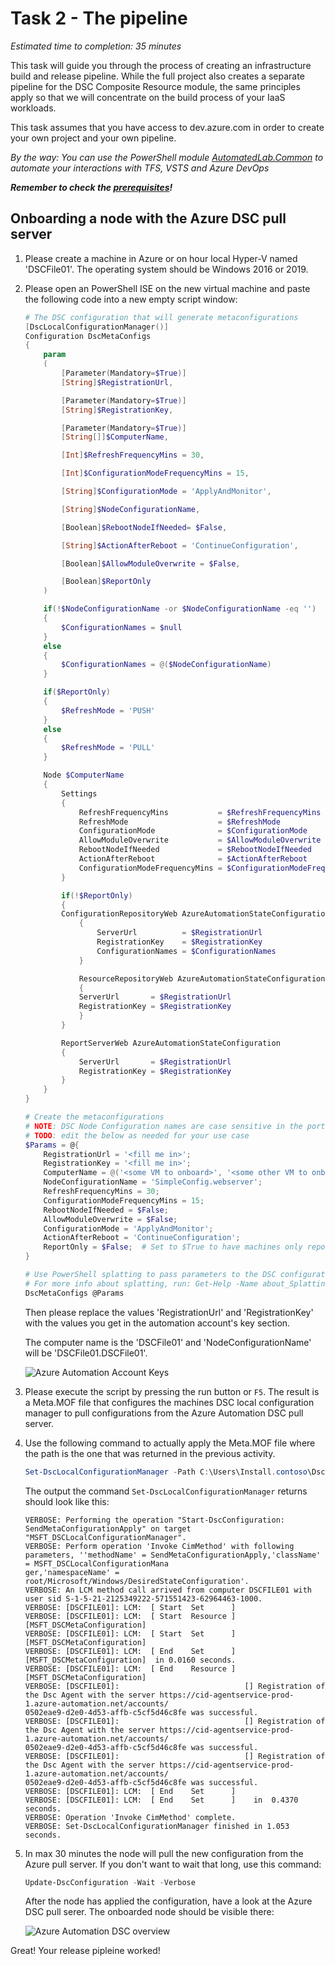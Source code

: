 # Task 2 - The pipeline

*Estimated time to completion: 35 minutes*

This task will guide you through the process of creating an infrastructure build and release pipeline. While the full project also creates a separate pipeline for the DSC Composite Resource module, the same principles apply so that we will concentrate on the build process of your IaaS workloads.  

This task assumes that you have access to dev.azure.com in order to create your own project and your own pipeline.  

*By the way: You can use the PowerShell module [AutomatedLab.Common](https://github.com/automatedlab/automatedlab.common) to automate your interactions with TFS, VSTS and Azure DevOps*

***Remember to check the [prerequisites](../CheckPrereq.ps1)!***

## Onboarding a node with the Azure DSC pull server

1. Please create a machine in Azure or on hour local Hyper-V named 'DSCFile01'. The operating system should be Windows 2016 or 2019.

2. Please open an PowerShell ISE on the new virtual machine and paste the following code into a new empty script window:

    ```powershell
    # The DSC configuration that will generate metaconfigurations
    [DscLocalConfigurationManager()]
    Configuration DscMetaConfigs
    {
        param
        (
            [Parameter(Mandatory=$True)]
            [String]$RegistrationUrl,

            [Parameter(Mandatory=$True)]
            [String]$RegistrationKey,

            [Parameter(Mandatory=$True)]
            [String[]]$ComputerName,

            [Int]$RefreshFrequencyMins = 30,

            [Int]$ConfigurationModeFrequencyMins = 15,

            [String]$ConfigurationMode = 'ApplyAndMonitor',

            [String]$NodeConfigurationName,

            [Boolean]$RebootNodeIfNeeded= $False,

            [String]$ActionAfterReboot = 'ContinueConfiguration',

            [Boolean]$AllowModuleOverwrite = $False,

            [Boolean]$ReportOnly
        )

        if(!$NodeConfigurationName -or $NodeConfigurationName -eq '')
        {
            $ConfigurationNames = $null
        }
        else
        {
            $ConfigurationNames = @($NodeConfigurationName)
        }

        if($ReportOnly)
        {
            $RefreshMode = 'PUSH'
        }
        else
        {
            $RefreshMode = 'PULL'
        }

        Node $ComputerName
        {
            Settings
            {
                RefreshFrequencyMins           = $RefreshFrequencyMins
                RefreshMode                    = $RefreshMode
                ConfigurationMode              = $ConfigurationMode
                AllowModuleOverwrite           = $AllowModuleOverwrite
                RebootNodeIfNeeded             = $RebootNodeIfNeeded
                ActionAfterReboot              = $ActionAfterReboot
                ConfigurationModeFrequencyMins = $ConfigurationModeFrequencyMins
            }

            if(!$ReportOnly)
            {
            ConfigurationRepositoryWeb AzureAutomationStateConfiguration
                {
                    ServerUrl          = $RegistrationUrl
                    RegistrationKey    = $RegistrationKey
                    ConfigurationNames = $ConfigurationNames
                }

                ResourceRepositoryWeb AzureAutomationStateConfiguration
                {
                ServerUrl       = $RegistrationUrl
                RegistrationKey = $RegistrationKey
                }
            }

            ReportServerWeb AzureAutomationStateConfiguration
            {
                ServerUrl       = $RegistrationUrl
                RegistrationKey = $RegistrationKey
            }
        }
    }

    # Create the metaconfigurations
    # NOTE: DSC Node Configuration names are case sensitive in the portal.
    # TODO: edit the below as needed for your use case
    $Params = @{
        RegistrationUrl = '<fill me in>';
        RegistrationKey = '<fill me in>';
        ComputerName = @('<some VM to onboard>', '<some other VM to onboard>');
        NodeConfigurationName = 'SimpleConfig.webserver';
        RefreshFrequencyMins = 30;
        ConfigurationModeFrequencyMins = 15;
        RebootNodeIfNeeded = $False;
        AllowModuleOverwrite = $False;
        ConfigurationMode = 'ApplyAndMonitor';
        ActionAfterReboot = 'ContinueConfiguration';
        ReportOnly = $False;  # Set to $True to have machines only report to AA DSC but not pull from it
    }

    # Use PowerShell splatting to pass parameters to the DSC configuration being invoked
    # For more info about splatting, run: Get-Help -Name about_Splatting
    DscMetaConfigs @Params
    ```

    Then please replace the values 'RegistrationUrl' and 'RegistrationKey' with the values you get in the automation account's key section.

    The computer name is the 'DSCFile01' and 'NodeConfigurationName' will be 'DSCFile01.DSCFile01'.

    ![Azure Automation Account Keys](img/AzureAutomationAccountKeys.png)

3. Please execute the script by pressing the run button or ```F5```. The result is a Meta.MOF file that configures the machines DSC local configuration manager to pull configurations from the Azure Automation DSC pull server.

4. Use the following command to actually apply the Meta.MOF file where the path is the one that was returned in the previous activity.

    ```powershell
    Set-DscLocalConfigurationManager -Path C:\Users\Install.contoso\DscMetaConfigs -Verbose
    ```

    The output the command ```Set-DscLocalConfigurationManager``` returns should look like this:

    ```code
    VERBOSE: Performing the operation "Start-DscConfiguration: SendMetaConfigurationApply" on target "MSFT_DSCLocalConfigurationManager".
    VERBOSE: Perform operation 'Invoke CimMethod' with following parameters, ''methodName' = SendMetaConfigurationApply,'className' = MSFT_DSCLocalConfigurationMana
    ger,'namespaceName' = root/Microsoft/Windows/DesiredStateConfiguration'.
    VERBOSE: An LCM method call arrived from computer DSCFILE01 with user sid S-1-5-21-2125349222-571551423-62964463-1000.
    VERBOSE: [DSCFILE01]: LCM:  [ Start  Set      ]
    VERBOSE: [DSCFILE01]: LCM:  [ Start  Resource ]  [MSFT_DSCMetaConfiguration]
    VERBOSE: [DSCFILE01]: LCM:  [ Start  Set      ]  [MSFT_DSCMetaConfiguration]
    VERBOSE: [DSCFILE01]: LCM:  [ End    Set      ]  [MSFT_DSCMetaConfiguration]  in 0.0160 seconds.
    VERBOSE: [DSCFILE01]: LCM:  [ End    Resource ]  [MSFT_DSCMetaConfiguration]
    VERBOSE: [DSCFILE01]:                            [] Registration of the Dsc Agent with the server https://cid-agentservice-prod-1.azure-automation.net/accounts/
    0502eae9-d2e0-4d53-affb-c5cf5d46c8fe was successful.
    VERBOSE: [DSCFILE01]:                            [] Registration of the Dsc Agent with the server https://cid-agentservice-prod-1.azure-automation.net/accounts/
    0502eae9-d2e0-4d53-affb-c5cf5d46c8fe was successful.
    VERBOSE: [DSCFILE01]:                            [] Registration of the Dsc Agent with the server https://cid-agentservice-prod-1.azure-automation.net/accounts/
    0502eae9-d2e0-4d53-affb-c5cf5d46c8fe was successful.
    VERBOSE: [DSCFILE01]: LCM:  [ End    Set      ]
    VERBOSE: [DSCFILE01]: LCM:  [ End    Set      ]    in  0.4370 seconds.
    VERBOSE: Operation 'Invoke CimMethod' complete.
    VERBOSE: Set-DscLocalConfigurationManager finished in 1.053 seconds.
    ```

5. In max 30 minutes the node will pull the new configuration from the Azure pull server. If you don't want to wait that long, use this command:

    ```powershell
    Update-DscConfiguration -Wait -Verbose
    ```

    After the node has applied the configuration, have a look at the Azure DSC pull serer. The onboarded node should be visible there:

    ![Azure Automation DSC overview](img/AzureAutomationAccountOverview.png)

Great! Your release pipleine worked!

